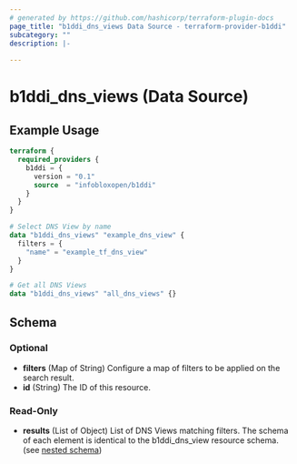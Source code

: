 ```yaml
---
# generated by https://github.com/hashicorp/terraform-plugin-docs
page_title: "b1ddi_dns_views Data Source - terraform-provider-b1ddi"
subcategory: ""
description: |-
  
---
```


# b1ddi_dns_views (Data Source)



## Example Usage

```terraform
terraform {
  required_providers {
    b1ddi = {
      version = "0.1"
      source  = "infobloxopen/b1ddi"
    }
  }
}

# Select DNS View by name
data "b1ddi_dns_views" "example_dns_view" {
  filters = {
    "name" = "example_tf_dns_view"
  }
}

# Get all DNS Views
data "b1ddi_dns_views" "all_dns_views" {}
```

<!-- schema generated by tfplugindocs -->
## Schema

### Optional

- **filters** (Map of String) Configure a map of filters to be applied on the search result.
- **id** (String) The ID of this resource.

### Read-Only

- **results** (List of Object) List of DNS Views matching filters. The schema of each element is identical to the b1ddi_dns_view resource schema. (see [nested schema](../resources/dns_view.md))
